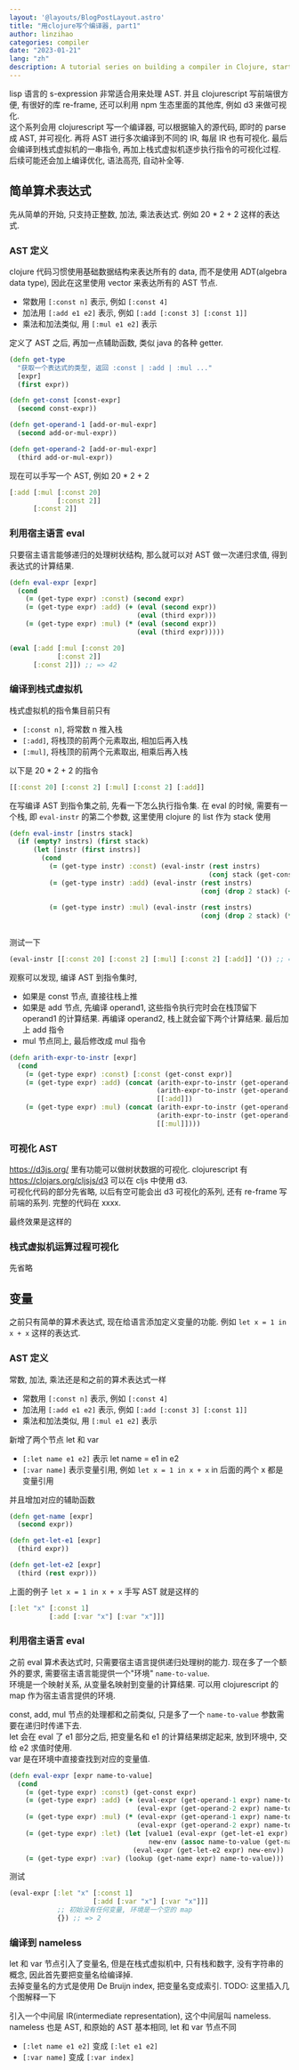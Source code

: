 ```yaml
---
layout: '@layouts/BlogPostLayout.astro'
title: "用clojure写个编译器, part1"
author: linzihao
categories: compiler
date: "2023-01-21"
lang: "zh"
description: A tutorial series on building a compiler in Clojure, starting with simple arithmetic expressions and progressing to more complex language features, including AST visualization and compilation to stack-based VM instructions.
---
```


lisp 语言的 s-expression 非常适合用来处理 AST. 并且 clojurescript 写前端很方便, 有很好的库 re-frame, 还可以利用 npm 生态里面的其他库, 例如 d3 来做可视化.  
这个系列会用 clojurescript 写一个编译器, 可以根据输入的源代码, 即时的 parse 成 AST, 并可视化. 再将 AST 进行多次编译到不同的 IR, 每层 IR 也有可视化. 最后会编译到栈式虚拟机的一串指令, 再加上栈式虚拟机逐步执行指令的可视化过程. 后续可能还会加上编译优化, 语法高亮, 自动补全等.  

## 简单算术表达式
先从简单的开始, 只支持正整数, 加法, 乘法表达式. 例如 20 * 2 + 2 这样的表达式.
### AST 定义
clojure 代码习惯使用基础数据结构来表达所有的 data, 而不是使用 ADT(algebra data type), 因此在这里使用 vector 来表达所有的 AST 节点.  
- 常数用 `[:const n]` 表示, 例如 `[:const 4]`
- 加法用 `[:add e1 e2]` 表示, 例如 `[:add [:const 3] [:const 1]]`
- 乘法和加法类似, 用 `[:mul e1 e2]` 表示

定义了 AST 之后, 再加一点辅助函数, 类似 java 的各种 getter.
```clojure
(defn get-type 
  "获取一个表达式的类型, 返回 :const | :add | :mul ..."
  [expr]
  (first expr))

(defn get-const [const-expr]
  (second const-expr))

(defn get-operand-1 [add-or-mul-expr]
  (second add-or-mul-expr))

(defn get-operand-2 [add-or-mul-expr]
  (third add-or-mul-expr))
```

现在可以手写一个 AST, 例如 20 * 2 + 2
```clojure
[:add [:mul [:const 20]
            [:const 2]]
      [:const 2]]
```

### 利用宿主语言 eval
只要宿主语言能够递归的处理树状结构, 那么就可以对 AST 做一次递归求值, 得到表达式的计算结果.
```clojure
(defn eval-expr [expr]
  (cond
    (= (get-type expr) :const) (second expr)
    (= (get-type expr) :add) (+ (eval (second expr))
                                (eval (third expr)))
    (= (get-type expr) :mul) (* (eval (second expr))
                                (eval (third expr)))))
```

```clojure
(eval [:add [:mul [:const 20]
            [:const 2]]
      [:const 2]]) ;; => 42
```

### 编译到栈式虚拟机
栈式虚拟机的指令集目前只有
- `[:const n]`, 将常数 n 推入栈
- `[:add]`, 将栈顶的前两个元素取出, 相加后再入栈
- `[:mul]`, 将栈顶的前两个元素取出, 相乘后再入栈
  
以下是 20 * 2 + 2 的指令
```clojure
[[:const 20] [:const 2] [:mul] [:const 2] [:add]]
```

在写编译 AST 到指令集之前, 先看一下怎么执行指令集.
在 eval 的时候, 需要有一个栈, 即 `eval-instr` 的第二个参数, 这里使用 clojure 的 list 作为 stack 使用
```clojure
(defn eval-instr [instrs stack]
  (if (empty? instrs) (first stack)
      (let [instr (first instrs)]
        (cond
          (= (get-type instr) :const) (eval-instr (rest instrs)
                                                  (conj stack (get-const instr)))
          (= (get-type instr) :add) (eval-instr (rest instrs)
                                                (conj (drop 2 stack) (+ (first stack)
                                                                        (second stack))))
          (= (get-type instr) :mul) (eval-instr (rest instrs)
                                                (conj (drop 2 stack) (* (first stack)
                                                                        (second stack)))))))
```

测试一下
```clojure
(eval-instr [[:const 20] [:const 2] [:mul] [:const 2] [:add]] '()) ;; => 42
```

观察可以发现, 编译 AST 到指令集时, 
- 如果是 const 节点, 直接往栈上推
- 如果是 add 节点, 先编译 operand1, 这些指令执行完时会在栈顶留下 operand1 的计算结果. 再编译 operand2, 栈上就会留下两个计算结果. 最后加上 add 指令
- mul 节点同上, 最后修改成 mul 指令
  
```clojure
(defn arith-expr-to-instr [expr]
  (cond
    (= (get-type expr) :const) [:const (get-const expr)]
    (= (get-type expr) :add) (concat (arith-expr-to-instr (get-operand-1 expr))
                                     (arith-expr-to-instr (get-operand-2 expr))
                                     [[:add]])
    (= (get-type expr) :mul) (concat (arith-expr-to-instr (get-operand-1 expr))
                                     (arith-expr-to-instr (get-operand-2 expr))
                                     [[:mul]])))
```

### 可视化 AST
https://d3js.org/ 里有功能可以做树状数据的可视化. clojurescript 有 https://clojars.org/cljsjs/d3 可以在 cljs 中使用 d3.  
可视化代码的部分先省略, 以后有空可能会出 d3 可视化的系列, 还有 re-frame 写前端的系列. 完整的代码在 xxxx.

最终效果是这样的

### 栈式虚拟机运算过程可视化
先省略

## 变量
之前只有简单的算术表达式, 现在给语言添加定义变量的功能. 例如 `let x = 1 in x + x` 这样的表达式.
### AST 定义
常数, 加法, 乘法还是和之前的算术表达式一样
- 常数用 `[:const n]` 表示, 例如 `[:const 4]`
- 加法用 `[:add e1 e2]` 表示, 例如 `[:add [:const 3] [:const 1]]`
- 乘法和加法类似, 用 `[:mul e1 e2]` 表示

新增了两个节点 let 和 var
- `[:let name e1 e2]` 表示 let name = e1 in e2
- `[:var name]` 表示变量引用, 例如 `let x = 1 in x + x` in 后面的两个 x 都是变量引用
  
并且增加对应的辅助函数
```clojure
(defn get-name [expr]
  (second expr))

(defn get-let-e1 [expr]
  (third expr))

(defn get-let-e2 [expr]
  (third (rest expr)))
```

上面的例子 `let x = 1 in x + x` 手写 AST 就是这样的
```clojure
[:let "x" [:const 1]
          [:add [:var "x"] [:var "x"]]]
```

### 利用宿主语言 eval
之前 eval 算术表达式时, 只需要宿主语言提供递归处理树的能力. 现在多了一个额外的要求, 需要宿主语言能提供一个"环境" `name-to-value`.  
环境是一个映射关系, 从变量名映射到变量的计算结果. 可以用 clojurescript 的 map 作为宿主语言提供的环境.

const, add, mul 节点的处理都和之前类似, 只是多了一个 `name-to-value` 参数需要在递归时传递下去.  
let 会在 eval 了 e1 部分之后, 把变量名和 e1 的计算结果绑定起来, 放到环境中, 交给 e2 求值时使用.  
var 是在环境中直接查找到对应的变量值.  
```clojure 
(defn eval-expr [expr name-to-value]
  (cond
    (= (get-type expr) :const) (get-const expr)
    (= (get-type expr) :add) (+ (eval-expr (get-operand-1 expr) name-to-value)
                                (eval-expr (get-operand-2 expr) name-to-value))
    (= (get-type expr) :mul) (* (eval-expr (get-operand-1 expr) name-to-value)
                                (eval-expr (get-operand-2 expr) name-to-value))
    (= (get-type expr) :let) (let [value1 (eval-expr (get-let-e1 expr) name-to-value)
                                   new-env (assoc name-to-value (get-name expr) value1)]
                               (eval-expr (get-let-e2 expr) new-env))
    (= (get-type expr) :var) (lookup (get-name expr) name-to-value)))
```

测试
```clojure
(eval-expr [:let "x" [:const 1]
                     [:add [:var "x"] [:var "x"]]]
            ;; 初始没有任何变量, 环境是一个空的 map
            {}) ;; => 2
```


### 编译到 nameless
let 和 var 节点引入了变量名, 但是在栈式虚拟机中, 只有栈和数字, 没有字符串的概念, 因此首先要把变量名给编译掉.  
去掉变量名的方式是使用 De Bruijn index, 把变量名变成索引. 
TODO: 这里插入几个图解释一下

引入一个中间层 IR(intermediate representation), 这个中间层叫 nameless. nameless 也是 AST, 和原始的 AST 基本相同, let 和 var 节点不同
- `[:let name e1 e2]` 变成 `[:let e1 e2]`
- `[:var name]` 变成 `[:var index]`
